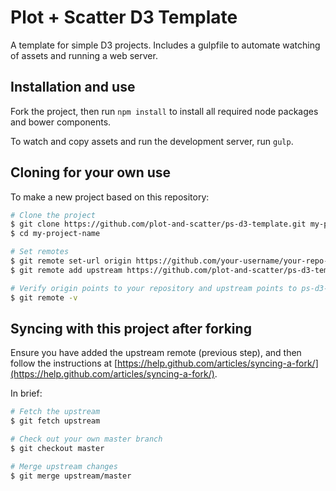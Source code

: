 # Plot + Scatter D3 Template

A template for simple D3 projects. Includes a gulpfile to automate watching of assets and running a web server.

## Installation and use

Fork the project, then run `npm install` to install all required node packages and bower components.

To watch and copy assets and run the development server, run `gulp`.

## Cloning for your own use

To make a new project based on this repository:

```sh
# Clone the project
$ git clone https://github.com/plot-and-scatter/ps-d3-template.git my-project-name
$ cd my-project-name

# Set remotes
$ git remote set-url origin https://github.com/your-username/your-repo-name.git
$ git remote add upstream https://github.com/plot-and-scatter/ps-d3-template.git

# Verify origin points to your repository and upstream points to ps-d3-template
$ git remote -v
```

## Syncing with this project after forking

Ensure you have added the upstream remote (previous step), and then follow the instructions at [https://help.github.com/articles/syncing-a-fork/](https://help.github.com/articles/syncing-a-fork/).

In brief:

```sh
# Fetch the upstream
$ git fetch upstream

# Check out your own master branch
$ git checkout master

# Merge upstream changes
$ git merge upstream/master

```